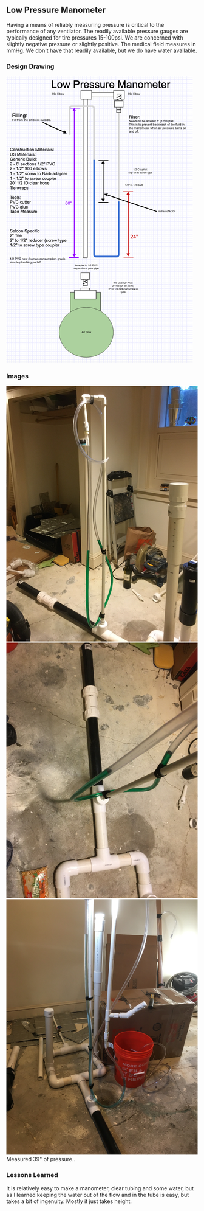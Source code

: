 ## Low Pressure Manometer


Having a means of reliably measuring pressure is critical to the performance of any ventilator. The readily available pressure gauges are typically designed for tire pressures 15-100psi. We are concerned with slightly negative pressure or slightly positive. The medical field measures in mmHg. We don't have that readily available, but we do have water available.

### Design Drawing
![Simplified](manometerDrawing3.jpg)

### Images
![Side View Green Food Coloring](ManometerSide.jpg)
![How to connect](ManometerConnect.jpg)
![Working Manometer](manometer_success.jpg)
Measured 39" of pressure..

### Lessons Learned
It is relatively easy to make a manometer, clear tubing and some water, but as I learned keeping the water out of the flow and in the tube is easy, but takes a bit of ingenuity. Mostly it just takes height.
